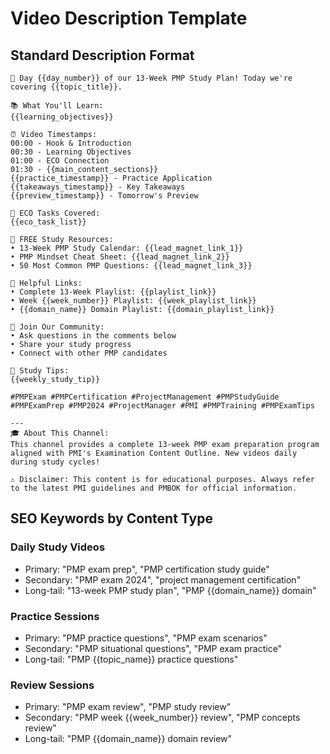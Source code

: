 # Video Description Template

## Standard Description Format

```
🎯 Day {{day_number}} of our 13-Week PMP Study Plan! Today we're covering {{topic_title}}.

📚 What You'll Learn:
{{learning_objectives}}

⏰ Video Timestamps:
00:00 - Hook & Introduction
00:30 - Learning Objectives  
01:00 - ECO Connection
01:30 - {{main_content_sections}}
{{practice_timestamp}} - Practice Application
{{takeaways_timestamp}} - Key Takeaways
{{preview_timestamp}} - Tomorrow's Preview

🎯 ECO Tasks Covered:
{{eco_task_list}}

📖 FREE Study Resources:
• 13-Week PMP Study Calendar: {{lead_magnet_link_1}}
• PMP Mindset Cheat Sheet: {{lead_magnet_link_2}}
• 50 Most Common PMP Questions: {{lead_magnet_link_3}}

🔗 Helpful Links:
• Complete 13-Week Playlist: {{playlist_link}}
• Week {{week_number}} Playlist: {{week_playlist_link}}
• {{domain_name}} Domain Playlist: {{domain_playlist_link}}

💬 Join Our Community:
• Ask questions in the comments below
• Share your study progress
• Connect with other PMP candidates

📌 Study Tips:
{{weekly_study_tip}}

#PMPExam #PMPCertification #ProjectManagement #PMPStudyGuide #PMPExamPrep #PMP2024 #ProjectManager #PMI #PMPTraining #PMPExamTips

---
🎓 About This Channel:
This channel provides a complete 13-week PMP exam preparation program aligned with PMI's Examination Content Outline. New videos daily during study cycles!

⚠️ Disclaimer: This content is for educational purposes. Always refer to the latest PMI guidelines and PMBOK for official information.
```

## SEO Keywords by Content Type

### Daily Study Videos
- Primary: "PMP exam prep", "PMP certification study guide"
- Secondary: "PMP exam 2024", "project management certification"
- Long-tail: "13-week PMP study plan", "PMP {{domain_name}} domain"

### Practice Sessions
- Primary: "PMP practice questions", "PMP exam scenarios"
- Secondary: "PMP situational questions", "PMP exam practice"
- Long-tail: "PMP {{topic_name}} practice questions"

### Review Sessions
- Primary: "PMP exam review", "PMP study review"
- Secondary: "PMP week {{week_number}} review", "PMP concepts review"
- Long-tail: "PMP {{domain_name}} domain review"